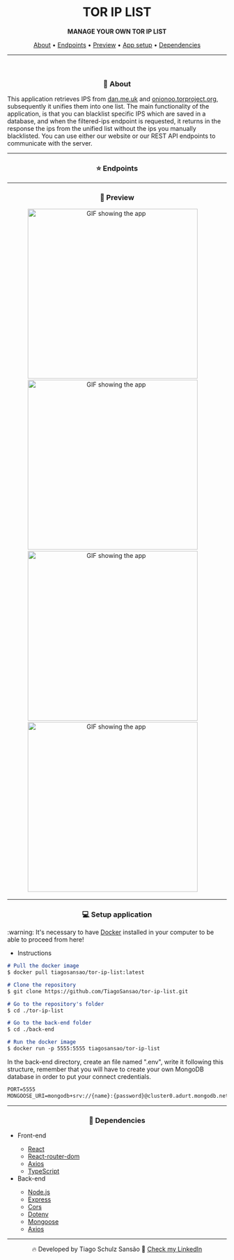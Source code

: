 <header>
  <h1 align="center"> TOR IP LIST </h1>
  <p align="center"> 
    <strong> MANAGE YOUR OWN TOR IP LIST</strong> 
  </p>
  <p align="center"> 
    <a href="#about">About</a> •
    <a href="#endpoints">Endpoints</a> •
    <a href="#preview">Preview</a> •
    <a href="#setup">App setup</a> •
    <a href="#dependencies">Dependencies</a> 
  </p>
  <hr/>
</header>
<main>

  <div id="about">
    <h3 align="center">💁 About</h3>
    <p>This application retrieves IPS from <a href="https://www.dan.me.uk/tornodes" target="_blank">dan.me.uk</a> and <a href="https://onionoo.torproject.org/summary?limit=5000" target="_blank">onionoo.torproject.org</a>, subsequently it unifies them into one list. The main functionality of the application, is that you can blacklist specific   IPS which are saved in a database, and when the filtered-ips endpoint is requested, it returns in the response the ips from the unified list without the ips you manually blacklisted. You can use either our website or our REST API endpoints to communicate with the server.</p>
  </div>

  <hr/>

  <div id="endpoints">
    <h3 align="center">⭐ Endpoints</h3>
    
  </div>

  <hr/>

  <div align="center" id="preview">
    <h3 align="center">👀 Preview</h3>
    <img width='390px' src="./front-end/src/assets/preview02.png" alt="GIF showing the app"> &nbsp;&nbsp;&nbsp;&nbsp;
    <img width='390px' src="./front-end/src/assets/preview01.png" alt="GIF showing the app"> &nbsp;&nbsp;&nbsp;&nbsp;
    <img width='390px' src="./front-end/src/assets/preview03.png" alt="GIF showing the app"> &nbsp;&nbsp;&nbsp;&nbsp;
    <img width='390px' src="./front-end/src/assets/preview04.png" alt="GIF showing the app"> &nbsp;&nbsp;&nbsp;&nbsp;
  </div>

  <hr/>

  <div id="setup">
    <h3 align="center">💻 Setup application</h3>
    <p> :warning: It's necessary to have <a href="https://www.docker.com/" target="_blank">Docker</a> installed in your computer to be able to proceed from here! </p>
<ul><li>Instructions</li></ul>

```markdown
# Pull the docker image
$ docker pull tiagosansao/tor-ip-list:latest

# Clone the repository
$ git clone https://github.com/TiagoSansao/tor-ip-list.git

# Go to the repository's folder
$ cd ./tor-ip-list

# Go to the back-end folder
$ cd ./back-end

# Run the docker image
$ docker run -p 5555:5555 tiagosansao/tor-ip-list
```

  <p>In the back-end directory, create an file named ".env", write it following this structure, remember that you will have to create your own MongoDB database in order to put your connect credentials.</p>

```markdown
PORT=5555
MONGOOSE_URI=mongodb+srv://{name}:{password}@cluster0.adurt.mongodb.net/devforum?retryWrites=true&w=majority
```

  </div>

  <hr/>

  <div id="Dependencies">
    <h3 align="center">🚀 Dependencies</h3>
    <ul>
      <li>Front-end</li>
        <ul>
          <li><a href="https://reactjs.org/">React</a></li>
          <li><a href='https://reactrouter.com/web/guides/quick-start'>React-router-dom</a></li>
          <li><a href='https://github.com/axios/axios'>Axios</a></li>
          <li><a href='https://www.typescriptlang.org/'>TypeScript</a></li>
        </ul>
      <li>Back-end</li>
      <ul>
        <li><a href='https://nodejs.org/en/'>Node.js</a></li>
        <li><a href='https://expressjs.com/'>Express</a></li>
        <li><a href='https://www.npmjs.com/package/cors'>Cors</a></li>
        <li><a href='https://www.npmjs.com/package/dotenv'>Dotenv</a></li>
        <li><a href='https://mongoosejs.com/'>Mongoose</a></li>
        <li><a href='https://github.com/axios/axios'>Axios</a></li>
      </ul>
    </ul>
  </div>

  <hr/>

  <p align="center"> 🔥 Developed by Tiago Schulz Sansão  👋  <a href="https://www.linkedin.com/in/tiago-schulz-sans%C3%A3o-9283351b7/">Check my LinkedIn</p>

</main>

